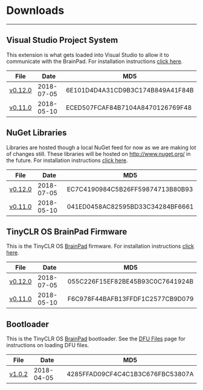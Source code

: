 # Downloads
---

## Visual Studio Project System
This extension is what gets loaded into Visual Studio to allow it to communicate with the BrainPad. For installation instructions [click here](../go-beyond/system-setup.md#install-the-tinyclr-project-system).

File | Date | MD5
--- | --- | ---
[v0.12.0](http://files.ghielectronics.com/downloads/TinyCLR/Extensions/TinyCLR%20OS%20Project%20System%20v0.12.0.vsix) | 2018-07-05 | 6E101D4D4A31CD9B3C174B849A41F84B
[v0.11.0](http://files.ghielectronics.com/downloads/TinyCLR/Extensions/TinyCLR%20OS%20Project%20System%20v0.11.0.vsix) | 2018-05-10 | ECED507FCAF84B7104A8470126769F48

## NuGet Libraries
Libraries are hosted though a local NuGet feed for now as we are making lot of changes still. These libraries will be hosted on http://www.nuget.org/ in the future. For installation instructions [click here](../go-beyond/system-setup.md#install-the-tinyclr-nuget-packages).

File | Date | MD5
--- | --- | ---
[v0.12.0](http://files.ghielectronics.com/downloads/TinyCLR/Libraries/TinyCLR%20OS%20Libraries%20v0.12.0.zip) | 2018-07-05 | EC7C4190984C5B26FF59874713B80B93
[v0.11.0](http://files.ghielectronics.com/downloads/TinyCLR/Libraries/TinyCLR%20OS%20Libraries%20v0.11.0.zip) | 2018-05-10 | 041ED0458AC82595BD33C34284BF6661

## TinyCLR OS BrainPad Firmware
This is the TinyCLR OS [BrainPad](http://www.brainpad.com) firmware. For installation instructions [click here](../go-beyond/system-setup.md#step-2-setup-your-brainpad).

File | Date | MD5
--- | --- | ---
[v0.12.0](http://files.ghielectronics.com/downloads/BrainPad/Firmwares/TinyCLR/BrainPad%20Firmware%20v0.12.0.uf2) | 2018-07-05 | 055C226F15EF82BE45B93C0C7641924B
[v0.11.0](http://files.ghielectronics.com/downloads/BrainPad/Firmwares/TinyCLR/BrainPad%20Firmware%20v0.11.0.uf2) | 2018-05-10 | F6C978F44BAFB13FFDF1C2577CB9D079


## Bootloader
This is the TinyCLR OS [BrainPad](http://www.brainpad.com) bootloader.
See the [DFU Files](dfu-files.md) page for instructions on loading DFU files.

File | Date | MD5
--- | --- | ---
[v1.0.2](http://files.ghielectronics.com/downloads/Bootloaders/MakeCode/BrainPad%20Bootloader%20v1.0.2.dfu) | 2018-04-05 | 4285FFAD09CF4C4C1B3C676FBC53807A
